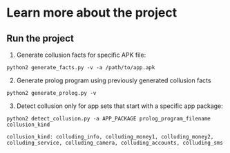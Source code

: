 # Learn more about the project

## Run the project

1. Generate collusion facts for specific APK file:
```
python2 generate_facts.py -v -a /path/to/app.apk
```
2. Generate prolog program using previously generated collusion facts 
```
python2 generate_prolog.py -v
```
3. Detect collusion only for app sets that start with a specific app package:
```
python2 detect_collusion.py -a APP_PACKAGE prolog_program_filename collusion_kind
```
```
collusion_kind: colluding_info, colluding_money1, colluding_money2, colluding_service, colluding_camera, colluding_accounts, colluding_sms
```
